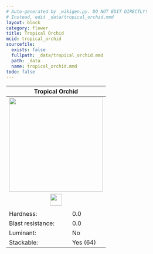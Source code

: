 ```yaml
---
# Auto-generated by _wikigen.py. DO NOT EDIT DIRECTLY!
# Instead, edit _data/tropical_orchid.mmd
layout: block
category: flower
title: Tropical Orchid
mcid: tropical_orchid
sourcefile:
  exists: false
  fullpath: _data/tropical_orchid.mmd
  path: _data
  name: tropical_orchid.mmd
todo: false
---
```


<table class="block-info"><thead><tr>
<th colspan=2>Tropical Orchid</th>
</tr></thead><tbody>
<tr><td colspan=2 class="cell-image-big" style="text-align:center"><img src="/allotment/img/textures/allotment/tropical_orchid.png" width="256" height="256" alt="" class="preview-icon"></td></tr>
<tr><td colspan=2 class="cell-image-small" style="text-align:center"><img src="/allotment/img/inventory_textures/allotment/tropical_orchid.png" width="32" height="32" alt="" class="inventory-icon"></td></tr>
<tr><td colspan=2 style="text-align:center"><span class="tool-info tool-none tool-level-0" title="Does not require or break faster with any tool"></span></td></tr>
<tr><td>Hardness:</td><td>0.0</td></tr>
<tr><td>Blast resistance:</td><td>0.0</td></tr>
<tr><td>Luminant:</td><td>No</td></tr>
<tr><td>Stackable:</td><td>Yes (64)</td></tr>
</tbody></table>

